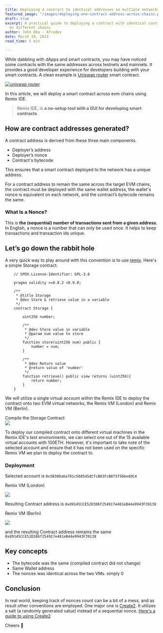 ```yaml
---
title: Deploying a contract to identical addresses on multiple networks
featured_image: "/images/deploying-one-contract-address-across-chains.png"
draft: true
excerpt: A practical guide to deploying a contract with identical contract address
  on different chains
author: John Oba - Afrodev
date: March 19, 2023
read_time: 5 min

---
```

While dabbling with dApps and smart contracts, you may have noticed some contracts with the same  addresses across testnets and mainnets. It provides a good developer experience for developers building with your smart contracts. A clean example is [Uniswap router](https://docs.uniswap.org/protocol/V2/reference/smart-contracts/router-02) smart contract.

[![uniswap router](https://substackcdn.com/image/fetch/w_1456,c_limit,f_auto,q_auto:good,fl_progressive:steep/https%3A%2F%2Fbucketeer-e05bbc84-baa3-437e-9518-adb32be77984.s3.amazonaws.com%2Fpublic%2Fimages%2Ffbc3eeae-55b4-4ec3-ac94-843cea9a183b_1872x154.png "uniswap")](https://docs.uniswap.org/contracts/v2/reference/smart-contracts/router-02 "uniswap router")

In this article, we will deploy a smart contract across evm chains using Remix IDE.

> Remix IDE, is **a no-setup tool with a GUI for developing smart contracts**.

## How are contract addresses generated?

A contract address is derived from these three main components.

* Deployer’s address
* Deployer’s nonce
* Contract's bytecode

This ensures that a smart contract deployed to the network has a unique address.

For a contract address to remain the same across the target EVM chains, the contract must be deployed with the same wallet address, the wallet's nonce is equivalent on each network, and the contract’s bytecode remains the same.

### What Is a Nonce?

This is **the (sequential) number of transactions sent from a given address**. In English, a nonce is a number that can only be used once. It helps to keep transactions and transaction ids unique.

## Let’s go down the rabbit hole

A very quick way to play around with this convention is to use [remix](https://remix.ethereum.org/). Here's a simple Storage contract.

```solidity
    // SPDX-License-Identifier: GPL-3.0
    
    pragma solidity >=0.8.2 <0.9.0;
    
    /**
     * @title Storage
     * @dev Store & retrieve value in a variable
     */
    contract Storage {
    
        uint256 number;
    
        /**
         * @dev Store value in variable
         * @param num value to store
         */
        function store(uint256 num) public {
            number = num;
        }
    
        /**
         * @dev Return value 
         * @return value of 'number'
         */
        function retrieve() public view returns (uint256){
            return number;
        }
    }
```

We will utilize a single virtual account within the Remix IDE to deploy the contract onto two EVM virtual networks, the Remix VM (London) and Remix VM (Berlin).

Compile the Storage Contract  
![](https://substackcdn.com/image/fetch/w_1456,c_limit,f_webp,q_auto:good,fl_progressive:steep/https%3A%2F%2Fsubstack-post-media.s3.amazonaws.com%2Fpublic%2Fimages%2Febc3909d-02f1-48a7-8062-78992690446c_564x367.png)

To deploy our compiled contract onto different virtual machines in the Remix IDE's test environments, we can select one out of the 15 available virtual accounts with 100ETH. However, it's important to take note of the selected account and ensure that it has not been used on the specific Remix VM we plan to deploy the contract to.

### Deployment

Selected account is `0x5B38Da6a701c568545dCfcB03FcB875f56beddC4`

Remix VM (London)

![](https://substackcdn.com/image/fetch/w_1456,c_limit,f_webp,q_auto:good,fl_progressive:steep/https%3A%2F%2Fsubstack-post-media.s3.amazonaws.com%2Fpublic%2Fimages%2F98c9e3fe-7c02-4eff-81dd-287d19de0377_504x473.png)

Resulting Contract address is `0xd9145CCE52D386f254917e481eB44e9943F39138`

Remix VM (Berlin)

![](https://substackcdn.com/image/fetch/w_1456,c_limit,f_webp,q_auto:good,fl_progressive:steep/https%3A%2F%2Fsubstack-post-media.s3.amazonaws.com%2Fpublic%2Fimages%2F50929a59-9888-4005-b50d-d6102c14fceb_409x335.png)

and the resulting Contract address remains the same `0xd9145CCE52D386f254917e481eB44e9943F39138`

## Key concepts

* The bytecode was the same (compiled contract did not change)
* Same Wallet address
* The nonces was identical across the two VMs. simply 0

## Conclusion

In real world, keeping track of nonces count can be a bit of a mess, and as result other conventions are employed. One major one is [Create2](https://docs.openzeppelin.com/cli/2.8/deploying-with-create2). It utilizes a  salt (a randomly generated value) instead of a sequential nonce. [Here's a guide to using Create2](https://docs.alchemy.com/docs/create2-an-alternative-to-deriving-contract-addresses)

Cheers 🍻